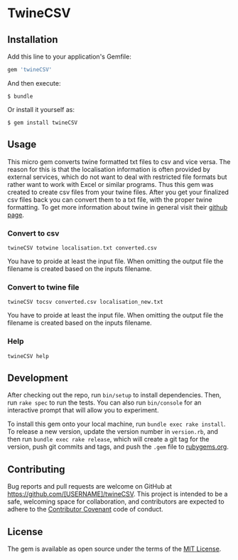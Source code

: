 # TwineCSV

## Installation

Add this line to your application's Gemfile:

```ruby
gem 'twineCSV'
```

And then execute:

    $ bundle

Or install it yourself as:

    $ gem install twineCSV

## Usage

This micro gem converts twine formatted txt files to csv and vice versa. The reason for this is that the localisation information is often provided by external services, which do not want to deal with restricted file formats but rather want to work with Excel or similar programs. Thus this gem was created to create csv files from your twine files. After you get your finalized csv files back you can convert them to a txt file, with the proper twine formatting. To get more information about twine in general visit their [github page](https://github.com/mobiata/twine).

### Convert to csv

```
twineCSV totwine localisation.txt converted.csv
```

You have to proide at least the input file. When omitting the output file the filename is created based on the inputs filename.

### Convert to twine file

```
twineCSV tocsv converted.csv localisation_new.txt
```

You have to proide at least the input file. When omitting the output file the filename is created based on the inputs filename.

### Help

```
twineCSV help
```

## Development

After checking out the repo, run `bin/setup` to install dependencies. Then, run `rake spec` to run the tests. You can also run `bin/console` for an interactive prompt that will allow you to experiment.

To install this gem onto your local machine, run `bundle exec rake install`. To release a new version, update the version number in `version.rb`, and then run `bundle exec rake release`, which will create a git tag for the version, push git commits and tags, and push the `.gem` file to [rubygems.org](https://rubygems.org).

## Contributing

Bug reports and pull requests are welcome on GitHub at https://github.com/[USERNAME]/twineCSV. This project is intended to be a safe, welcoming space for collaboration, and contributors are expected to adhere to the [Contributor Covenant](http://contributor-covenant.org) code of conduct.


## License

The gem is available as open source under the terms of the [MIT License](http://opensource.org/licenses/MIT).

